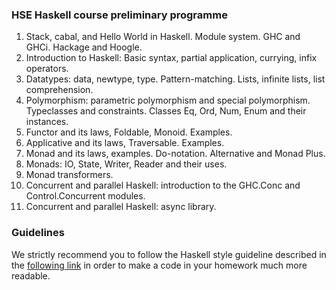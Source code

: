 ### HSE Haskell course preliminary programme

1. Stack, cabal, and Hello World in Haskell. Module system. GHC and GHCi. Hackage and Hoogle.
2. Introduction to Haskell: Basic syntax, partial application, currying, infix operators.
3. Datatypes: data, newtype, type. Pattern-matching. Lists, infinite lists, list comprehension.
4. Polymorphism: parametric polymorphism and special polymorphism. Typeclasses and constraints. Classes Eq, Ord, Num, Enum and their instances.
5. Functor and its laws, Foldable, Monoid. Examples.
6. Applicative and its laws, Traversable. Examples.
7. Monad and its laws, examples. Do-notation. Alternative and Monad Plus.
8. Monads: IO, State, Writer, Reader and their uses.
9. Monad transformers.
10. Concurrent and parallel Haskell: introduction to the GHC.Conc and Control.Concurrent modules.
11. Concurrent and parallel Haskell: async library.


### Guidelines

We strictly recommend you to follow the Haskell style guideline described in the [following link](https://github.com/serokell/style/blob/master/haskell.md) in order to make a code in your homework much more readable.
